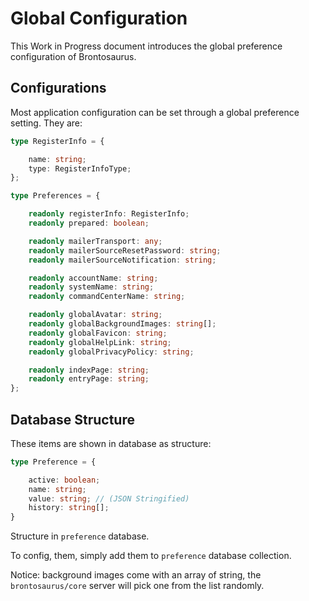 # Global Configuration

This Work in Progress document introduces the global preference configuration of Brontosaurus.

## Configurations

Most application configuration can be set through a global preference setting. They are:

```ts
type RegisterInfo = {

    name: string;
    type: RegisterInfoType;
};

type Preferences = {

    readonly registerInfo: RegisterInfo;
    readonly prepared: boolean;

    readonly mailerTransport: any;
    readonly mailerSourceResetPassword: string;
    readonly mailerSourceNotification: string;

    readonly accountName: string;
    readonly systemName: string;
    readonly commandCenterName: string;

    readonly globalAvatar: string;
    readonly globalBackgroundImages: string[];
    readonly globalFavicon: string;
    readonly globalHelpLink: string;
    readonly globalPrivacyPolicy: string;

    readonly indexPage: string;
    readonly entryPage: string;
};
```

## Database Structure

These items are shown in database as structure:

```ts
type Preference = {

    active: boolean;
    name: string;
    value: string; // (JSON Stringified)
    history: string[];
}
```

Structure in `preference` database.

To config, them, simply add them to `preference` database collection.

Notice: background images come with an array of string, the `brontosaurus/core` server will pick one from the list randomly.
